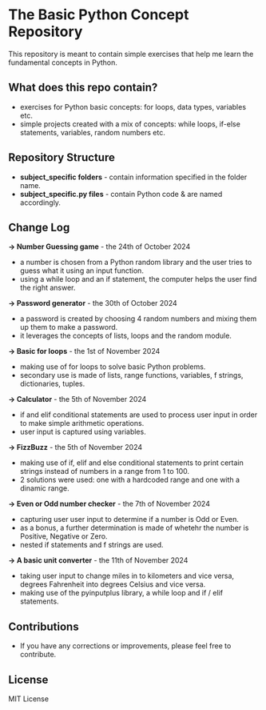 # The Basic Python Concept Repository #

This repository is meant to contain simple exercises that help me learn the fundamental concepts in Python.

## What does this repo contain? ##
- exercises for Python basic concepts: for loops, data types, variables etc.
- simple projects created with a mix of concepts: while loops, if-else statements, variables, random numbers etc.

## Repository Structure ##
- **subject_specific folders** - contain information specified in the folder name.
- **subject_specific.py files** - contain Python code & are named accordingly. 

## Change Log ##
**-> Number Guessing game** - the 24th of October 2024 
- a number is chosen from a Python random library and the user tries to guess what it using an input function.
- using a while loop and an if statement, the computer helps the user find the right answer.
  
**-> Password generator** - the 30th of October 2024
- a password is created by choosing 4 random numbers and mixing them up them to make a password.
- it leverages the concepts of lists, loops and the random module.

**-> Basic for loops** - the 1st of November 2024
- making use of for loops to solve basic Python problems. 
- secondary use is made of lists, range functions, variables, f strings, dictionaries, tuples.

**-> Calculator** - the 5th of November 2024
- if and elif conditional statements are used to process user input in order to make simple arithmetic operations.
- user input is captured using variables.

**-> FizzBuzz** - the 5th of November 2024
- making use of if, elif and else conditional statements to print certain strings instead of numbers in a range from 1 to 100.
- 2 solutions were used: one with a hardcoded range and one with a dinamic range.

**-> Even or Odd  number checker** - the 7th of November 2024
- capturing user user input to determine if a number is Odd or Even.
- as a bonus, a further determination is made of whetehr the number is Positive, Negative or Zero.
- nested if statements and f strings are used.

**-> A basic unit converter** - the 11th of November 2024
- taking user input to change miles in to kilometers and vice versa, degrees Fahrenheit into degrees Celsius and vice versa.
- making use of the pyinputplus library, a while loop and if / elif statements. 

## Contributions ##
- If you have any corrections or improvements, please feel free to contribute.

## License ##
MIT License
